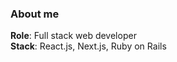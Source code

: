 <h3>About me</h3>

**Role**: Full stack web developer
<br />
**Stack**: React.js, Next.js, Ruby on Rails
